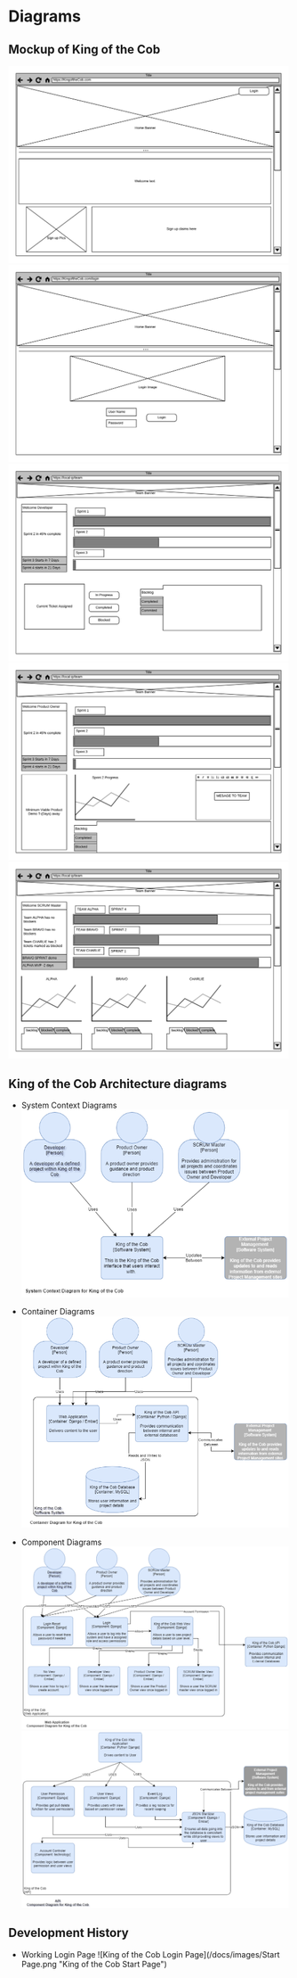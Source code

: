 # Diagrams

## Mockup of King of the Cob
![Mockup Home Page](/docs/images/project/MockHome.png "Mockup Home Page Diagram")
![Mockup Login Page](/docs/images/project/MockLogin.png "Mockup Login Page Diagram")
![Mockup Developer Page](/docs/images/project/MockDeveloper.png "Mockup Developer Page Diagram")
![Mockup Product Owner Page](/docs/images/project/MockProductOwner.png "Mockup Product Owner Page Diagram")
![Mockup SCRUM Master Page](/docs/images/project/MockSCRUMMaster.png "Mockup SCRUM Master Page Diagram")


## King of the Cob Architecture diagrams

* System Context Diagrams
![System Context Diagram](/docs/images/project/SCK.png "System Context Diagram")

* Container Diagrams
![Container Diagram](/docs/images/project/CDK.png "Container Diagram")

* Component Diagrams
![Web Application Component Diagram](/docs/images/project/CDWA.png "Web Application Component Diagram")
![API Component Diagram](/docs/images/project/CDAPI.png "API Component Diagram")


## Development History

* Working Login Page
![King of the Cob Login Page](/docs/images/Start Page.png "King of the Cob Start Page")
